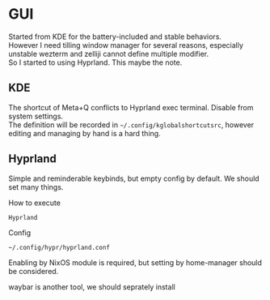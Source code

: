 # GUI

Started from KDE for the battery-included and stable behaviors.\
However I need tilling window manager for several reasons, especially unstable wezterm and zelliji cannot define multiple modifier.\
So I started to using Hyprland. This maybe the note.

## KDE

The shortcut of Meta+Q conflicts to Hyprland exec terminal. Disable from system settings.\
The definition will be recorded in `~/.config/kglobalshortcutsrc`, however editing and managing by hand is a hard thing.

## Hyprland

Simple and reminderable keybinds, but empty config by default. We should set many things.

How to execute

```bash
Hyprland
```

Config

`~/.config/hypr/hyprland.conf`

Enabling by NixOS module is required, but setting by home-manager should be considered.

waybar is another tool, we should seprately install
